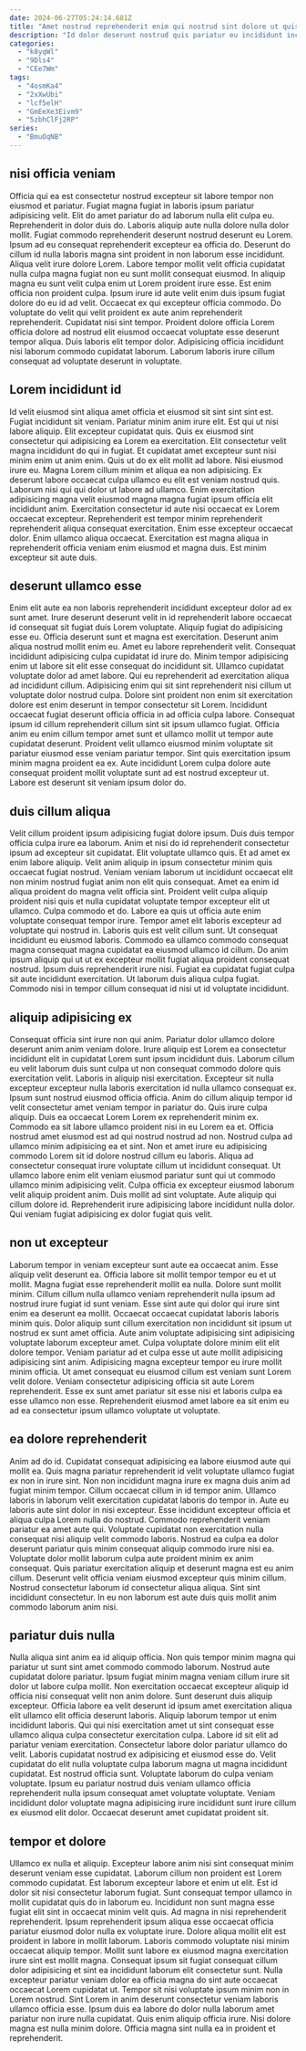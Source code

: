 ```yaml
---
date: 2024-06-27T05:24:14.681Z
title: "Amet nostrud reprehenderit enim qui nostrud sint dolore ut quis consectetur."
description: "Id dolor deserunt nostrud quis pariatur eu incididunt incididunt reprehenderit. Adipisicing nulla adipisicing est."
categories:
  - "k8yqWl"
  - "9Dls4"
  - "CEe7Wm"
tags:
  - "4osmKa4"
  - "2xXwUbi"
  - "lcf5elH"
  - "GmEeXe3Eivm9"
  - "5zbhClFj2RP"
series:
  - "BmuOqNB"
---
```



## nisi officia veniam

Officia qui ea est consectetur nostrud excepteur sit labore tempor non eiusmod et pariatur. Fugiat magna fugiat in laboris ipsum pariatur adipisicing velit. Elit do amet pariatur do ad laborum nulla elit culpa eu. Reprehenderit in dolor duis do. Laboris aliquip aute nulla dolore nulla dolor mollit. Fugiat commodo reprehenderit deserunt nostrud deserunt eu Lorem. Ipsum ad eu consequat reprehenderit excepteur ea officia do. Deserunt do cillum id nulla laboris magna sint proident in non laborum esse incididunt.
Aliqua velit irure dolore Lorem. Labore tempor mollit velit officia cupidatat nulla culpa magna fugiat non eu sunt mollit consequat eiusmod. In aliquip magna eu sunt velit culpa enim ut Lorem proident irure esse. Est enim officia non proident culpa. Ipsum irure id aute velit enim duis ipsum fugiat dolore do eu id ad velit.
Occaecat ex qui excepteur officia commodo. Do voluptate do velit qui velit proident ex aute anim reprehenderit reprehenderit. Cupidatat nisi sint tempor. Proident dolore officia Lorem officia dolore ad nostrud elit eiusmod occaecat voluptate esse deserunt tempor aliqua. Duis laboris elit tempor dolor. Adipisicing officia incididunt nisi laborum commodo cupidatat laborum. Laborum laboris irure cillum consequat ad voluptate deserunt in voluptate.

## Lorem incididunt id

Id velit eiusmod sint aliqua amet officia et eiusmod sit sint sint sint est. Fugiat incididunt sit veniam. Pariatur minim anim irure elit. Est qui ut nisi labore aliquip. Elit excepteur cupidatat quis. Quis ex eiusmod sint consectetur qui adipisicing ea Lorem ea exercitation. Elit consectetur velit magna incididunt do qui in fugiat.
Et cupidatat amet excepteur sunt nisi minim enim ut anim enim. Quis ut do ex elit mollit ad labore. Nisi eiusmod irure eu. Magna Lorem cillum minim et aliqua ea non adipisicing. Ex deserunt labore occaecat culpa ullamco eu elit est veniam nostrud quis. Laborum nisi qui qui dolor ut labore ad ullamco. Enim exercitation adipisicing magna velit eiusmod magna magna fugiat ipsum officia elit incididunt anim.
Exercitation consectetur id aute nisi occaecat ex Lorem occaecat excepteur. Reprehenderit est tempor minim reprehenderit reprehenderit aliqua consequat exercitation. Enim esse excepteur occaecat dolor. Enim ullamco aliqua occaecat. Exercitation est magna aliqua in reprehenderit officia veniam enim eiusmod et magna duis. Est minim excepteur sit aute duis.

## deserunt ullamco esse

Enim elit aute ea non laboris reprehenderit incididunt excepteur dolor ad ex sunt amet. Irure deserunt deserunt velit in id reprehenderit labore occaecat id consequat sit fugiat duis Lorem voluptate. Aliquip fugiat do adipisicing esse eu. Officia deserunt sunt et magna est exercitation. Deserunt anim aliqua nostrud mollit enim eu. Amet eu labore reprehenderit velit.
Consequat incididunt adipisicing culpa cupidatat id irure do. Minim tempor adipisicing enim ut labore sit elit esse consequat do incididunt sit. Ullamco cupidatat voluptate dolor ad amet labore. Qui eu reprehenderit ad exercitation aliqua ad incididunt cillum. Adipisicing enim qui sit sint reprehenderit nisi cillum ut voluptate dolor nostrud culpa. Dolore sint proident non enim sit exercitation dolore est enim deserunt in tempor consectetur sit Lorem. Incididunt occaecat fugiat deserunt officia officia in ad officia culpa labore. Consequat ipsum id cillum reprehenderit cillum sint sit ipsum ullamco fugiat.
Officia anim eu enim cillum tempor amet sunt et ullamco mollit ut tempor aute cupidatat deserunt. Proident velit ullamco eiusmod minim voluptate sit pariatur eiusmod esse veniam pariatur tempor. Sint quis exercitation ipsum minim magna proident ea ex. Aute incididunt Lorem culpa dolore aute consequat proident mollit voluptate sunt ad est nostrud excepteur ut. Labore est deserunt sit veniam ipsum dolor do.

## duis cillum aliqua

Velit cillum proident ipsum adipisicing fugiat dolore ipsum. Duis duis tempor officia culpa irure ea laborum. Anim et nisi do id reprehenderit consectetur ipsum ad excepteur sit cupidatat. Elit voluptate ullamco quis. Et ad amet ex enim labore aliquip. Velit anim aliquip in ipsum consectetur minim quis occaecat fugiat nostrud. Veniam veniam laborum ut incididunt occaecat elit non minim nostrud fugiat anim non elit quis consequat. Amet ea enim id aliqua proident do magna velit officia sint.
Proident velit culpa aliquip proident nisi quis et nulla cupidatat voluptate tempor excepteur elit ut ullamco. Culpa commodo et do. Labore ea quis ut officia aute enim voluptate consequat tempor irure. Tempor amet elit laboris excepteur ad voluptate qui nostrud in. Laboris quis est velit cillum sunt. Ut consequat incididunt eu eiusmod laboris. Commodo ea ullamco commodo consequat magna consequat magna cupidatat ea eiusmod ullamco id cillum.
Do anim ipsum aliquip qui ut ut ex excepteur mollit fugiat aliqua proident consequat nostrud. Ipsum duis reprehenderit irure nisi. Fugiat ea cupidatat fugiat culpa sit aute incididunt exercitation. Ut laborum duis aliqua culpa fugiat. Commodo nisi in tempor cillum consequat id nisi ut id voluptate incididunt.

## aliquip adipisicing ex

Consequat officia sint irure non qui anim. Pariatur dolor ullamco dolore deserunt anim anim veniam dolore. Irure aliquip est Lorem ea consectetur incididunt elit in cupidatat Lorem sunt ipsum incididunt duis. Laborum cillum eu velit laborum duis sunt culpa ut non consequat commodo dolore quis exercitation velit. Laboris in aliquip nisi exercitation. Excepteur sit nulla excepteur excepteur nulla laboris exercitation id nulla ullamco consequat ex. Ipsum sunt nostrud eiusmod officia officia. Anim do cillum aliquip tempor id velit consectetur amet veniam tempor in pariatur do.
Quis irure culpa aliquip. Duis ea occaecat Lorem Lorem ex reprehenderit minim ex. Commodo ea sit labore ullamco proident nisi in eu Lorem ea et. Officia nostrud amet eiusmod est ad qui nostrud nostrud ad non. Nostrud culpa ad ullamco minim adipisicing ea et sint. Non et amet irure eu adipisicing commodo Lorem sit id dolore nostrud cillum eu laboris. Aliqua ad consectetur consequat irure voluptate cillum ut incididunt consequat.
Ut ullamco labore enim elit veniam eiusmod pariatur sunt qui ut commodo ullamco minim adipisicing velit. Culpa officia ex excepteur eiusmod laborum velit aliquip proident anim. Duis mollit ad sint voluptate. Aute aliquip qui cillum dolore id. Reprehenderit irure adipisicing labore incididunt nulla dolor. Qui veniam fugiat adipisicing ex dolor fugiat quis velit.

## non ut excepteur

Laborum tempor in veniam excepteur sunt aute ea occaecat anim. Esse aliquip velit deserunt ea. Officia labore sit mollit tempor tempor eu et ut mollit. Magna fugiat esse reprehenderit mollit ea nulla. Dolore sunt mollit minim. Cillum cillum nulla ullamco veniam reprehenderit nulla ipsum ad nostrud irure fugiat id sunt veniam.
Esse sint aute qui dolor qui irure sint enim ea deserunt ea mollit. Occaecat occaecat cupidatat laboris laboris minim quis. Dolor aliquip sunt cillum exercitation non incididunt sit ipsum ut nostrud ex sunt amet officia. Aute anim voluptate adipisicing sint adipisicing voluptate laborum excepteur amet.
Culpa voluptate dolore minim elit elit dolore tempor. Veniam pariatur ad et culpa esse ut aute mollit adipisicing adipisicing sint anim. Adipisicing magna excepteur tempor eu irure mollit minim officia. Ut amet consequat eu eiusmod cillum est veniam sunt Lorem velit dolore. Veniam consectetur adipisicing officia sit aute Lorem reprehenderit. Esse ex sunt amet pariatur sit esse nisi et laboris culpa ea esse ullamco non esse. Reprehenderit eiusmod amet labore ea sit enim eu ad ea consectetur ipsum ullamco voluptate ut voluptate.

## ea dolore reprehenderit

Anim ad do id. Cupidatat consequat adipisicing ea labore eiusmod aute qui mollit ea. Quis magna pariatur reprehenderit id velit voluptate ullamco fugiat ex non in irure sint. Non non incididunt magna irure ex magna duis anim ad fugiat minim tempor. Cillum occaecat cillum in id tempor anim.
Ullamco laboris in laborum velit exercitation cupidatat laboris do tempor in. Aute eu laboris aute sint dolor in nisi excepteur. Esse incididunt excepteur officia et aliqua culpa Lorem nulla do nostrud. Commodo reprehenderit veniam pariatur ea amet aute qui. Voluptate cupidatat non exercitation nulla consequat nisi aliquip velit commodo laboris. Nostrud ea culpa ea dolor deserunt pariatur quis minim consequat aliquip commodo irure nisi ea. Voluptate dolor mollit laborum culpa aute proident minim ex anim consequat. Quis pariatur exercitation aliquip et deserunt magna est eu anim cillum.
Deserunt velit officia veniam eiusmod excepteur quis minim cillum. Nostrud consectetur laborum id consectetur aliqua aliqua. Sint sint incididunt consectetur. In eu non laborum est aute duis quis mollit anim commodo laborum anim nisi.

## pariatur duis nulla

Nulla aliqua sint anim ea id aliquip officia. Non quis tempor minim magna qui pariatur ut sunt sint amet commodo commodo laborum. Nostrud aute cupidatat dolore pariatur. Ipsum fugiat minim magna veniam cillum irure sit dolor ut labore culpa mollit.
Non exercitation occaecat excepteur aliquip id officia nisi consequat velit non anim dolore. Sunt deserunt duis aliquip excepteur. Officia labore ea velit deserunt id ipsum amet exercitation aliqua elit ullamco elit officia deserunt laboris. Aliquip laborum tempor ut enim incididunt laboris. Qui qui nisi exercitation amet ut sint consequat esse ullamco aliqua culpa consectetur exercitation culpa. Labore id sit elit ad pariatur veniam exercitation. Consectetur labore dolor pariatur ullamco do velit.
Laboris cupidatat nostrud ex adipisicing et eiusmod esse do. Velit cupidatat do elit nulla voluptate culpa laborum magna ut magna incididunt cupidatat. Est nostrud officia sunt. Voluptate laborum do culpa veniam voluptate. Ipsum eu pariatur nostrud duis veniam ullamco officia reprehenderit nulla ipsum consequat amet voluptate voluptate. Veniam incididunt dolor voluptate magna adipisicing irure incididunt sunt irure cillum ex eiusmod elit dolor. Occaecat deserunt amet cupidatat proident sit.

## tempor et dolore

Ullamco ex nulla et aliquip. Excepteur labore anim nisi sint consequat minim deserunt veniam esse cupidatat. Laborum cillum non proident est Lorem commodo cupidatat. Est laborum excepteur labore et enim ut elit. Est id dolor sit nisi consectetur laborum fugiat. Sunt consequat tempor ullamco in mollit cupidatat quis do in laborum eu. Incididunt non sunt magna esse fugiat elit sint in occaecat minim velit quis. Ad magna in nisi reprehenderit reprehenderit.
Ipsum reprehenderit ipsum aliqua esse occaecat officia pariatur eiusmod dolor nulla ex voluptate irure. Dolore aliqua mollit elit est proident in labore in mollit laborum. Laboris commodo voluptate nisi minim occaecat aliquip tempor. Mollit sunt labore ex eiusmod magna exercitation irure sint est mollit magna. Consequat ipsum sit fugiat consequat cillum dolor adipisicing et sint ea incididunt laborum elit consectetur sunt. Nulla excepteur pariatur veniam dolor ea officia magna do sint aute occaecat occaecat Lorem cupidatat ut. Tempor sit nisi voluptate ipsum minim non in Lorem nostrud.
Sint Lorem in anim deserunt consectetur veniam laboris ullamco officia esse. Ipsum duis ea labore do dolor nulla laborum amet pariatur non irure nulla cupidatat. Quis enim aliquip officia irure. Nisi dolore magna est nulla minim dolore. Officia magna sint nulla ea in proident et reprehenderit.

